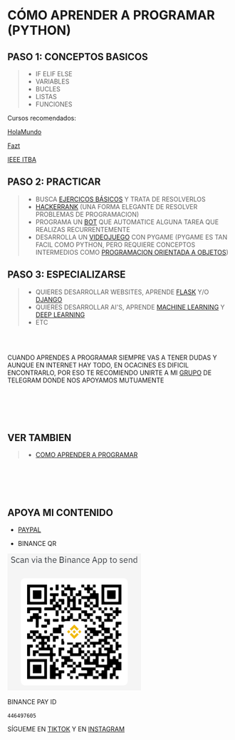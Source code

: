 # CÓMO APRENDER A PROGRAMAR (PYTHON)
## PASO 1: CONCEPTOS BASICOS
>- IF ELIF ELSE
>- VARIABLES
>- BUCLES
>- LISTAS
>- FUNCIONES

Cursos recomendados:

[HolaMundo](https://www.youtube.com/watch?v=tQZy0U8s9LY&t=2s)

[Fazt](https://www.youtube.com/watch?v=chPhlsHoEPo&t=1s)

[IEEE ITBA](https://colab.research.google.com/drive/1HF2JwuaXPRLjHqmWEyuQdSY8JaEwY12c)

##  PASO 2: PRACTICAR
>- BUSCA [EJERCICOS BÁSICOS](https://pythondiario.com/2013/05/ejercicios-en-python-parte-1.html) Y TRATA DE RESOLVERLOS
>- [HACKERRANK](https://www.hackerrank.com/) (UNA FORMA ELEGANTE DE RESOLVER PROBLEMAS DE PROGRAMACION)
>- PROGRAMA UN [BOT](https://www.youtube.com/watch?v=rl0IvcdTUqI&t=82s) QUE AUTOMATICE ALGUNA TAREA QUE REALIZAS RECURRENTEMENTE
>- DESARROLLA UN [VIDEOJUEGO](https://www.youtube.com/watch?v=jrUJ8EsnctI) CON PYGAME (PYGAME ES TAN FACIL COMO PYTHON, PERO REQUIERE CONCEPTOS INTERMEDIOS COMO [PROGRAMACION ORIENTADA A OBJETOS](https://www.youtube.com/watch?v=pYucmbJ-93w&list=PLVzwufPir356z6MI_zp7w7Cg_t7QT20As))
##  PASO 3: ESPECIALIZARSE
>- QUIERES DESARROLLAR WEBSITES, APRENDE [FLASK](https://www.youtube.com/watch?v=fxavwHPJ36o&t=249s) Y/O [DJANGO](https://www.youtube.com/watch?v=T1intZyhXDU)
>- QUIERES DESARROLLAR AI'S, APRENDE [MACHINE LEARNING](https://www.youtube.com/watch?v=lomJnbN5Wnk&list=PLat2DtY8K7YWG4QxUruT1IB_sHumOr1Si) Y [DEEP LEARNING](https://www.youtube.com/watch?v=ftlqZwb33SE&list=PLWzLQn_hxe6ZlC9-YMt3nN0Eo-ZpOJuXd)
>- ETC

<br />
  
<br />

CUANDO APRENDES A PROGRAMAR SIEMPRE VAS A TENER DUDAS Y AUNQUE EN INTERNET HAY TODO, EN OCACINES ES DIFICIL ENCONTRARLO, POR ESO TE RECOMIENDO UNIRTE A MI [GRUPO](https://t.me/pythonprogramming2gr) DE TELEGRAM DONDE NOS APOYAMOS MUTUAMENTE 
   

<br />  

<br />

## VER TAMBIEN
>- [COMO APRENDER A PROGRAMAR]()
      
<br />  

<br />

## APOYA MI CONTENIDO
- [PAYPAL](https://www.paypal.me/GABRIELpython)

- BINANCE 
QR

<img src="https://github.com/Gabriel-prog3/IMAGES/blob/main/BinancePayQR.png" alt="drawing" width="300"/>

BINANCE PAY ID 
```
446497605
```
SÍGUEME EN [TIKTOK](https://www.tiktok.com/@python.programming2?is_from_webapp=1&sender_device=pc) Y EN [INSTAGRAM](https://www.instagram.com/gabrielrevelopython/)








